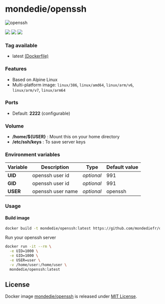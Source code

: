 # mondedie/openssh

![openssh](http://www.openssh.com/images/openssh.gif)

![](https://github.com/mondediefr/docker-openssh/workflows/build/badge.svg)
[![](https://img.shields.io/docker/pulls/mondedie/openssh)](https://hub.docker.com/r/mondedie/openssh)
[![](https://img.shields.io/docker/stars/mondedie/openssh)](https://hub.docker.com/r/mondedie/openssh)

### Tag available

- latest [(Dockerfile)](https://github.com/mondediefr/docker-openssh/blob/master/Dockerfile)

### Features

- Based on Alpine Linux
- Multi-platform image: `linux/386`, `linux/amd64`, `linux/arm/v6`, `linux/arm/v7`, `linux/arm64`

### Ports

- Default: **2222** (configurable)

### Volume

- **/home/${USER}** : Mount this on your home directory
- **/etc/ssh/keys** : To save server keys

### Environment variables

| Variable | Description | Type | Default value |
| -------- | ----------- | ---- | ------------- |
| **UID** | openssh user id | *optional* | 991
| **GID** | openssh user id | *optional* | 991
| **USER** | openssh user name | *optional* | openssh

### Usage

#### Build image

```sh
docker build -t mondedie/openssh:latest https://github.com/mondediefr/docker-openssh.git
```

Run your openssh server

```sh
docker run -it --rm \
  -e UID=1000 \
  -e GID=1000 \
  -e USER=user \
  -v /home/user:/home/user \
  mondedie/openssh:latest
```

## License

Docker image [mondedie/openssh](https://hub.docker.com/r/mondedie/openssh) is released under [MIT License](https://github.com/mondediefr/docker-openssh/blob/master/LICENSE).
